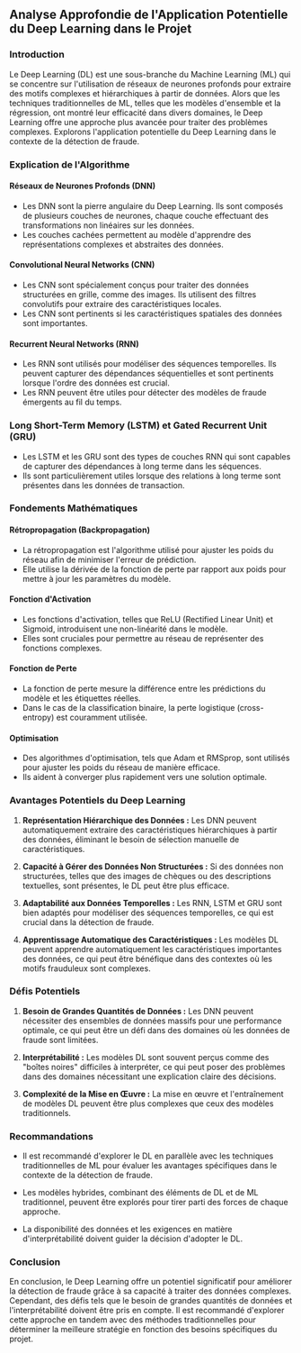 ## Analyse Approfondie de l'Application Potentielle du Deep Learning dans le Projet

### Introduction

Le Deep Learning (DL) est une sous-branche du Machine Learning (ML) qui se concentre sur l'utilisation de réseaux de neurones profonds pour extraire des motifs complexes et hiérarchiques à partir de données. Alors que les techniques traditionnelles de ML, telles que les modèles d'ensemble et la régression, ont montré leur efficacité dans divers domaines, le Deep Learning offre une approche plus avancée pour traiter des problèmes complexes. Explorons l'application potentielle du Deep Learning dans le contexte de la détection de fraude.

### Explication de l'Algorithme

#### Réseaux de Neurones Profonds (DNN)
- Les DNN sont la pierre angulaire du Deep Learning. Ils sont composés de plusieurs couches de neurones, chaque couche effectuant des transformations non linéaires sur les données.
- Les couches cachées permettent au modèle d'apprendre des représentations complexes et abstraites des données.

#### Convolutional Neural Networks (CNN)
- Les CNN sont spécialement conçus pour traiter des données structurées en grille, comme des images. Ils utilisent des filtres convolutifs pour extraire des caractéristiques locales.
- Les CNN sont pertinents si les caractéristiques spatiales des données sont importantes.

#### Recurrent Neural Networks (RNN)
- Les RNN sont utilisés pour modéliser des séquences temporelles. Ils peuvent capturer des dépendances séquentielles et sont pertinents lorsque l'ordre des données est crucial.
- Les RNN peuvent être utiles pour détecter des modèles de fraude émergents au fil du temps.

### Long Short-Term Memory (LSTM) et Gated Recurrent Unit (GRU)
- Les LSTM et les GRU sont des types de couches RNN qui sont capables de capturer des dépendances à long terme dans les séquences.
- Ils sont particulièrement utiles lorsque des relations à long terme sont présentes dans les données de transaction.

### Fondements Mathématiques

#### Rétropropagation (Backpropagation)
- La rétropropagation est l'algorithme utilisé pour ajuster les poids du réseau afin de minimiser l'erreur de prédiction.
- Elle utilise la dérivée de la fonction de perte par rapport aux poids pour mettre à jour les paramètres du modèle.

#### Fonction d'Activation
- Les fonctions d'activation, telles que ReLU (Rectified Linear Unit) et Sigmoid, introduisent une non-linéarité dans le modèle.
- Elles sont cruciales pour permettre au réseau de représenter des fonctions complexes.

#### Fonction de Perte
- La fonction de perte mesure la différence entre les prédictions du modèle et les étiquettes réelles.
- Dans le cas de la classification binaire, la perte logistique (cross-entropy) est couramment utilisée.

#### Optimisation
- Des algorithmes d'optimisation, tels que Adam et RMSprop, sont utilisés pour ajuster les poids du réseau de manière efficace.
- Ils aident à converger plus rapidement vers une solution optimale.

### Avantages Potentiels du Deep Learning

1. **Représentation Hiérarchique des Données :** Les DNN peuvent automatiquement extraire des caractéristiques hiérarchiques à partir des données, éliminant le besoin de sélection manuelle de caractéristiques.

2. **Capacité à Gérer des Données Non Structurées :** Si des données non structurées, telles que des images de chèques ou des descriptions textuelles, sont présentes, le DL peut être plus efficace.

3. **Adaptabilité aux Données Temporelles :** Les RNN, LSTM et GRU sont bien adaptés pour modéliser des séquences temporelles, ce qui est crucial dans la détection de fraude.

4. **Apprentissage Automatique des Caractéristiques :** Les modèles DL peuvent apprendre automatiquement les caractéristiques importantes des données, ce qui peut être bénéfique dans des contextes où les motifs frauduleux sont complexes.

### Défis Potentiels

1. **Besoin de Grandes Quantités de Données :** Les DNN peuvent nécessiter des ensembles de données massifs pour une performance optimale, ce qui peut être un défi dans des domaines où les données de fraude sont limitées.

2. **Interprétabilité :** Les modèles DL sont souvent perçus comme des "boîtes noires" difficiles à interpréter, ce qui peut poser des problèmes dans des domaines nécessitant une explication claire des décisions.

3. **Complexité de la Mise en Œuvre :** La mise en œuvre et l'entraînement de modèles DL peuvent être plus complexes que ceux des modèles traditionnels.

### Recommandations

- Il est recommandé d'explorer le DL en parallèle avec les techniques traditionnelles de ML pour évaluer les avantages spécifiques dans le contexte de la détection de fraude.

- Les modèles hybrides, combinant des éléments de DL et de ML traditionnel, peuvent être explorés pour tirer parti des forces de chaque approche.

- La disponibilité des données et les exigences en matière d'interprétabilité doivent guider la décision d'adopter le DL.

### Conclusion

En conclusion, le Deep Learning offre un potentiel significatif pour améliorer la détection de fraude grâce à sa capacité à traiter des données complexes. Cependant, des défis tels que le besoin de grandes quantités de données et l'interprétabilité doivent être pris en compte. Il est recommandé d'explorer cette approche en tandem avec des méthodes traditionnelles pour déterminer la meilleure stratégie en fonction des besoins spécifiques du projet.
